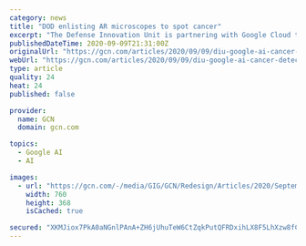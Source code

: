 ```yaml
---
category: news
title: "DOD enlisting AR microscopes to spot cancer"
excerpt: "The Defense Innovation Unit is partnering with Google Cloud to use machine learning and augmented reality to speed and improve the accuracy of cancer diagnoses."
publishedDateTime: 2020-09-09T21:31:00Z
originalUrl: "https://gcn.com/articles/2020/09/09/diu-google-ai-cancer-detection.aspx?admgarea=TC_EmergingTech"
webUrl: "https://gcn.com/articles/2020/09/09/diu-google-ai-cancer-detection.aspx?admgarea=TC_EmergingTech"
type: article
quality: 24
heat: 24
published: false

provider:
  name: GCN
  domain: gcn.com

topics:
  - Google AI
  - AI

images:
  - url: "https://gcn.com/-/media/GIG/GCN/Redesign/Articles/2020/September/ARmicroscope.jpg"
    width: 760
    height: 368
    isCached: true

secured: "XKMJiox7PkA0aNGnlPAnA+ZH6jUhuTeW6CtZqkPutQFRDxihLX8F5LhXzw8fCEmLabBtuIaoX0ziboxBOKXc8ylSWar/JjDP0+ffmNjv+MS+7yFriGLa4UZkCxWdn9KW7qKPw1DLde4IYg+OstIRk/XTH8MMg5fzX47GLMesDWnC6S/O38rHqva2PATsokikTmkGW3R665vavU8AjOBJHnpVkaxN8rtHgRr3IDQiuOKcsZi8UPG9foZ3zcNTk8OJuEJh2sRABOXIRnQ1jCXpa4eYy7QOsfKjmsLPxph+lpY90+JG61lE/9Z2+eOtbj659zi+29cFa3oy3vbyFOcgqvJDXjxrTDO1STSz2domLM0=;z2raL+n0mnjlARu7EBkfsA=="
---
```


